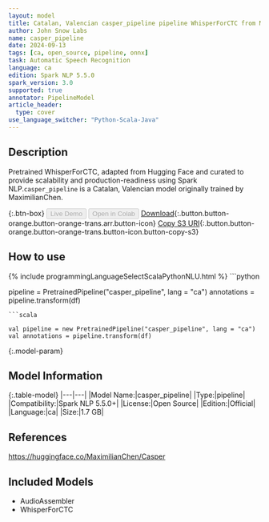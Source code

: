 ```yaml
---
layout: model
title: Catalan, Valencian casper_pipeline pipeline WhisperForCTC from MaximilianChen
author: John Snow Labs
name: casper_pipeline
date: 2024-09-13
tags: [ca, open_source, pipeline, onnx]
task: Automatic Speech Recognition
language: ca
edition: Spark NLP 5.5.0
spark_version: 3.0
supported: true
annotator: PipelineModel
article_header:
  type: cover
use_language_switcher: "Python-Scala-Java"
---
```


## Description

Pretrained WhisperForCTC, adapted from Hugging Face and curated to provide scalability and production-readiness using Spark NLP.`casper_pipeline` is a Catalan, Valencian model originally trained by MaximilianChen.

{:.btn-box}
<button class="button button-orange" disabled>Live Demo</button>
<button class="button button-orange" disabled>Open in Colab</button>
[Download](https://s3.amazonaws.com/auxdata.johnsnowlabs.com/public/models/casper_pipeline_ca_5.5.0_3.0_1726221012727.zip){:.button.button-orange.button-orange-trans.arr.button-icon}
[Copy S3 URI](s3://auxdata.johnsnowlabs.com/public/models/casper_pipeline_ca_5.5.0_3.0_1726221012727.zip){:.button.button-orange.button-orange-trans.button-icon.button-copy-s3}

## How to use



<div class="tabs-box" markdown="1">
{% include programmingLanguageSelectScalaPythonNLU.html %}
```python

pipeline = PretrainedPipeline("casper_pipeline", lang = "ca")
annotations =  pipeline.transform(df)   

```
```scala

val pipeline = new PretrainedPipeline("casper_pipeline", lang = "ca")
val annotations = pipeline.transform(df)

```
</div>

{:.model-param}
## Model Information

{:.table-model}
|---|---|
|Model Name:|casper_pipeline|
|Type:|pipeline|
|Compatibility:|Spark NLP 5.5.0+|
|License:|Open Source|
|Edition:|Official|
|Language:|ca|
|Size:|1.7 GB|

## References

https://huggingface.co/MaximilianChen/Casper

## Included Models

- AudioAssembler
- WhisperForCTC